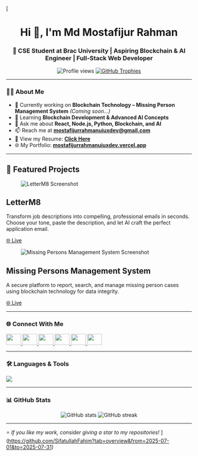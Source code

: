 [<h1 align="center">Hi 👋, I'm Md Mostafijur Rahman</h1>
<h3 align="center">
🚀 CSE Student at Brac University | Aspiring Blockchain & AI Engineer | Full-Stack Web Developer
</h3>

<p align="center">
  <img src="https://komarev.com/ghpvc/?username=cadmostafijur&label=Profile%20views&color=0e75b6&style=flat" alt="Profile views" />
  <a href="https://github.com/ryo-ma/github-profile-trophy">
    <img src="https://github-profile-trophy.vercel.app/?username=cadmostafijur&theme=algolia&margin-w=15&margin-h=15" alt="GitHub Trophies" />
  </a>
</p>


---

### 👨‍💻 About Me
- 🔭 Currently working on **Blockchain Technology – Missing Person Management System** *(Coming soon...)*
- 🌱 Learning **Blockchain Development & Advanced AI Concepts**
- 💬 Ask me about **React, Node.js, Python, Blockchain, and AI**
- 📫 Reach me at **mostafijurrahmanuiuxdev@gmail.com**
- 📄 View my Resume: [**Click Here**](https://drive.google.com/file/d/1cI4yKQ96SEDJP_XW4LISdft-Td9IMlHh/view?usp=sharing)
- 🌐 My Portfolio: [**mostafijurrahmanuiuxdev.vercel.app**](https://mostafijurrahmanuiuxdev.vercel.app/)

---
## 🚀 Featured Projects

<div class="flex flex-wrap gap-4">

  <!-- LetterM8 -->
  <div class="card bg-base-100 w-96 shadow-sm">
    <figure>
      <img
        src="letterm8.png"
        alt="LetterM8 Screenshot" />
    </figure>
    <div class="card-body">
      <h2 class="card-title">LetterM8</h2>
      <p>Transform job descriptions into compelling, professional emails in seconds. Choose your tone, paste the description, and let AI craft the perfect application email.</p>
      <div class="card-actions justify-end">
        <a href="https://letterm8.me/" target="_blank" class="btn btn-primary">🌐 Live</a>
      </div>
    </div>
  </div>

  <!-- Missing Persons Management System -->
  <div class="card bg-base-100 w-96 shadow-sm">
    <figure>
      <img
        src="missing-persons.png"
        alt="Missing Persons Management System Screenshot" />
    </figure>
    <div class="card-body">
      <h2 class="card-title">Missing Persons Management System</h2>
      <p>A secure platform to report, search, and manage missing person cases using blockchain technology for data integrity.</p>
      <div class="card-actions justify-end">
        <a href="https://missing-persons-management.vercel.app/" target="_blank" class="btn btn-primary">🌐 Live</a>
      </div>
    </div>
  </div>

</div>

---

### 🌐 Connect With Me
<p align="left">
  <a href="https://linkedin.com/in/cadmostafijur" target="_blank">
    <img src="https://raw.githubusercontent.com/rahuldkjain/github-profile-readme-generator/master/src/images/icons/Social/linked-in-alt.svg" height="30" width="40" />
  </a>
  <a href="https://fb.com/cadmostafijur" target="_blank">
    <img src="https://raw.githubusercontent.com/rahuldkjain/github-profile-readme-generator/master/src/images/icons/Social/facebook.svg" height="30" width="40" />
  </a>
  <a href="https://instagram.com/cadmostafijur" target="_blank">
    <img src="https://raw.githubusercontent.com/rahuldkjain/github-profile-readme-generator/master/src/images/icons/Social/instagram.svg" height="30" width="40" />
  </a>
  <a href="https://www.hackerrank.com/mostafijur_bd786" target="_blank">
    <img src="https://raw.githubusercontent.com/rahuldkjain/github-profile-readme-generator/master/src/images/icons/Social/hackerrank.svg" height="30" width="40" />
  </a>
  <a href="https://codeforces.com/profile/mostafijur721" target="_blank">
    <img src="https://raw.githubusercontent.com/rahuldkjain/github-profile-readme-generator/master/src/images/icons/Social/codeforces.svg" height="30" width="40" />
  </a>
  <a href="https://www.leetcode.com/cadmostafijur" target="_blank">
    <img src="https://raw.githubusercontent.com/rahuldkjain/github-profile-readme-generator/master/src/images/icons/Social/leet-code.svg" height="30" width="40" />
  </a>
</p>

---

### 🛠️ Languages & Tools
<p align="left">
  <img src="https://skillicons.dev/icons?i=react,nodejs,python,java,javascript,html,css,tailwind,bootstrap,mysql,mongodb,git,github,docker,linux" />
</p>

---

### 📊 GitHub Stats
<p align="center">
  <img src="https://github-readme-stats.vercel.app/api?username=cadmostafijur&show_icons=true&theme=tokyonight&hide_border=true" alt="GitHub stats" />
  <img src="https://github-readme-streak-stats.herokuapp.com/?user=cadmostafijur&theme=tokyonight&hide_border=true" alt="GitHub streak" />
</p>

---

⭐ *If you like my work, consider giving a star to my repositories!*
](https://github.com/SifatullahFahim?tab=overview&from=2025-07-01&to=2025-07-31)
